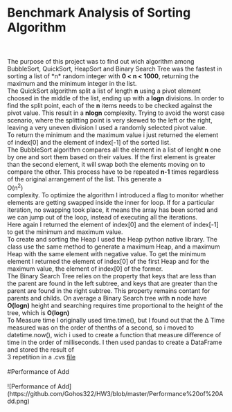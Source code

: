 # Benchmark Analysis of Sorting Algorithm <br>
<br>
<br>
The purpose of this project was to find out wich algorithm among BubbleSort, QuickSort, HeapSort and Binary Search Tree was the fastest in sorting a list of *n* random integer with <b>0 < n < 1000</b>, returning the maximum and the minimum integer in the list.<br>
The QuickSort algorithm split a list of length <b>n</b> using a pivot element choosed in the middle of the list, ending up with a <b>logn</b> divisions. In order to find the split point, each of the <b>n</b> items needs to be checked against the pivot value. This result in a <b>nlogn</b> complexity. Trying to avoid the worst case scenario, where the splitting point is very skewed to the left or the right, leaving a very uneven division I used a randomly selected pivot value.<br>
To return the minimum and the maximum value i just returned the element of index[0] and the element of index[-1] of the sorted list.<br>  
The BubbleSort algorithm compares all the element in a list of lenght <b>n</b> one by one and sort them based on their values. If the first element is greater than the second element, it will swap both the elements moving on to compare the other. This process have to be repeated <b>n-1</b> times regardless of the original arrangement of the list. This generate a <br>O(n<SUP>2</SUP>)</br> complexity. To optimize the algorithm I introduced a flag to monitor whether elements are getting swapped inside the inner for loop. If for a particular iteration, no swapping took place, it means the array has been sorted and we can jump out of the loop, instead of executing all the iterations.<br>
Here again I returned the element of index[0] and the element of index[-1] to get the minimum and maximum value.<br>
To create and sorting the Heap I used the Heap python native library. The class use the same method to generate a maximum Heap, and a maximum Heap with the same element with negative value. To get the minimum element I returned the element of index[0] of the first Heap and for the maximum value, the element of index[0] of the former. <br>
The Binary Search Tree relies on the property that keys that are less than the parent are found in the left subtree, and keys that are greater than the parent are found in the right subtree. This property remains contant for parents and childs. On average a Binary Search tree with <b>n</b> node have <b>O(logn)</b> height and searching requires time proportional to the height of the tree, which is <b>O(logn)</b><br>
To Measure time I originally used time.time(), but I found out that the &Delta; Time measured was on the order of thenths of a second, so i moved to datetime.now(), wich i used to create a function that measure difference of time in the order of milliseconds. I then used pandas to create a DataFrame and stored the result of <br>3</b> repetition in a .cvs <a href="https://github.com/Gohos322/HW3/blob/master/benchmark_data.csv">file</a><br>
<br>
#Performance of Add <br>
<br>
![Performance of Add](https://github.com/Gohos322/HW3/blob/master/Performance%20of%20Add.png)
